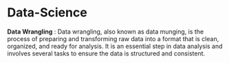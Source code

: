 # Data-Science  
**Data Wrangling** : Data wrangling, also known as data munging, is the process of preparing and transforming raw data into a format that is clean, organized, and ready for analysis. It is an essential step in data analysis and involves several tasks to ensure the data is structured and consistent.
